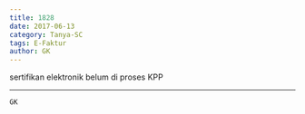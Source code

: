 ```yaml
---
title: 1828
date: 2017-06-13
category: Tanya-SC
tags: E-Faktur
author: GK
---
```


sertifikan elektronik belum di proses KPP

---



`GK`
